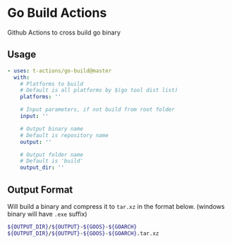 # Go Build Actions

Github Actions to cross build go binary

## Usage

```yaml
- uses: t-actions/go-build@master
  with:
    # Platforms to build
    # Default is all platforms by $(go tool dist list)
    platforms: ''

    # Input parameters, if not build from root folder
    input: ''

    # Output binary name
    # Default is repository name
    output: ''

    # Output folder name
    # Default is 'build'
    output_dir: ''
```

## Output Format

Will build a binary and compress it to `tar.xz` in the format below. (windows binary will have `.exe` suffix)

```bash
${OUTPUT_DIR}/${OUTPUT}-${GOOS}-${GOARCH}
${OUTPUT_DIR}/${OUTPUT}-${GOOS}-${GOARCH}.tar.xz
```
